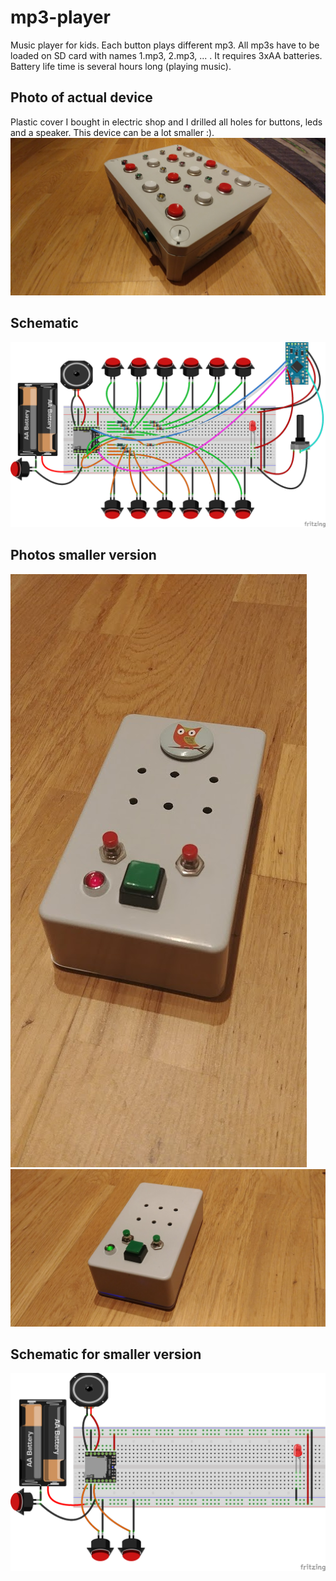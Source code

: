 # mp3-player
Music player for kids. Each button plays different mp3. All mp3s have to be loaded on SD card with names 1.mp3, 2.mp3, ... .
It requires 3xAA batteries. Battery life time is several hours long (playing music).

Photo of actual device
----------------------
Plastic cover I bought in electric shop and I drilled all holes for buttons, leds and a speaker. This device can be a lot smaller :).
![Music player photo](/pictures/20171019_182049.jpg?raw=true "Music player photo")

Schematic
---------
![Music player schematic](/pictures/schematic_bb.png?raw=true "Music player schematic")

Photos smaller version
----------------------
![Music player photo small 1](/pictures/20180411_214104.jpg?raw=true "Music player photo small")
![Music player photo small 2](/pictures/20180409_231628.jpg?raw=true "Music player photo small")

Schematic for smaller version
-----------------------------
![Music player schematic small version](/pictures/schematic_small_bb.png?raw=true "Music player schematic small")